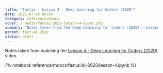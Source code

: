 ```yaml
---
title: "fastai - Lesson 4 - Deep Learning for Coders (2020)"
date: 2021-07-05 00:00
category: reference/moocs
cover: /_media/fastai-2020-lesson-4-cover.png
summary: "Notes taken from the Deep Learning for Coders (2020) - Lesson 4 video"
parent: fast-ai-2020
status: draft
---
```


Notes taken from watching the [Lesson 4 - Deep Learning for Coders (2020)](https://www.youtube.com/watch?v=p50s63nPq9I) video.

{% notebook reference/moocs/fast.ai/dl-2020/lesson-4.ipynb %}
